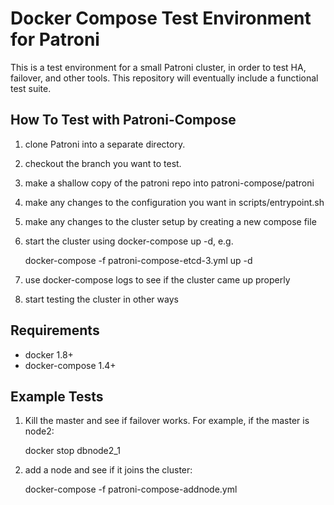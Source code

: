 # Docker Compose Test Environment for Patroni

This is a test environment for a small Patroni cluster, in order to test HA, failover, and other 
tools. This repository will eventually include a functional test suite.

## How To Test with Patroni-Compose

1. clone Patroni into a separate directory.
2. checkout the branch you want to test.
3. make a shallow copy of the patroni repo into patroni-compose/patroni
4. make any changes to the configuration you want in scripts/entrypoint.sh
5. make any changes to the cluster setup by creating a new compose file
6. start the cluster using docker-compose up -d, e.g.

    docker-compose -f patroni-compose-etcd-3.yml up -d
    
7. use docker-compose logs to see if the cluster came up properly
8. start testing the cluster in other ways

## Requirements

* docker 1.8+
* docker-compose 1.4+

## Example Tests

1. Kill the master and see if failover works.  For example, if the master is node2:

    docker stop dbnode2_1
    
2. add a node and see if it joins the cluster:

    docker-compose -f patroni-compose-addnode.yml
    

